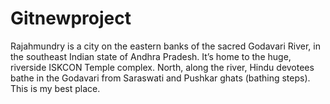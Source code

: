 # Gitnewproject

Rajahmundry is a city on the eastern banks of the sacred Godavari River, in the southeast Indian state of Andhra Pradesh. It’s home to the huge, riverside ISKCON Temple complex. North, along the river, Hindu devotees bathe in the Godavari from Saraswati and Pushkar ghats (bathing steps). 
This is my best place.

